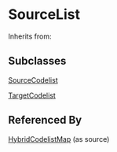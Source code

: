 
# SourceList

Inherits from: [](..//.md)

## Subclasses

[SourceCodelist](SourceCodelist.md)

[TargetCodelist](TargetCodelist.md)









## Referenced By

[HybridCodelistMap](HybridCodelistMap.md) (as source)


